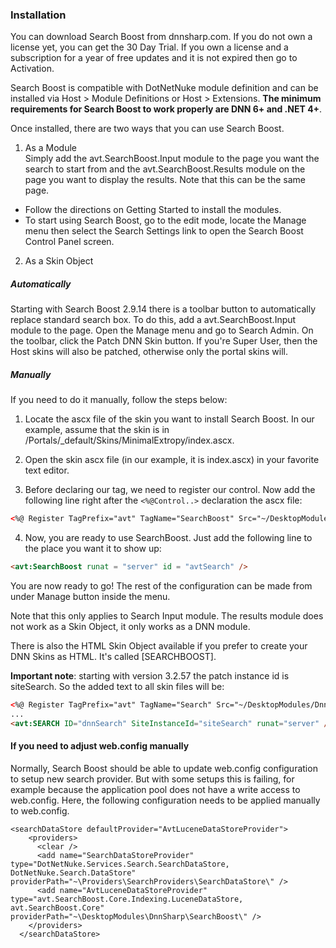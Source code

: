 ### Installation

You can download Search Boost from dnnsharp.com. If you do not own a license yet, you can get the 30 Day Trial. If you own a license and a subscription for a year of free updates and it is not expired then go to Activation.

Search Boost is compatible with DotNetNuke module definition and can be installed via Host > Module Definitions or Host > Extensions.  **The minimum requirements for Search Boost to work properly are DNN 6+ and .NET 4+**.

Once installed, there are two ways that you can use Search Boost.

1. As a Module  
Simply add the avt.SearchBoost.Input module to the page you want the search to start from and the avt.SearchBoost.Results module on the page you want to display the results. Note that this can be the same page. 
  * Follow the directions on Getting Started to install the modules.
  * To start using Search Boost, go to the edit mode, locate the Manage menu then select the Search Settings link  to open the Search Boost Control Panel screen.

2. As a Skin Object

##### Automatically

Starting with Search Boost 2.9.14 there is a toolbar button to automatically replace standard search box. 
To do this, add a avt.SearchBoost.Input module to the page. Open the Manage menu and go to Search Admin. On the toolbar, click the Patch DNN Skin button. If you're Super User, then the Host skins will also be patched, otherwise only the portal skins will.

##### Manually

If you need to do it manually, follow the steps below:

1. Locate the ascx file of the skin you want to install Search Boost. In our example, assume that the skin is in /Portals/_default/Skins/MinimalExtropy/index.ascx.

2. Open the skin ascx file (in our example, it is index.ascx) in your favorite text editor.

3. Before declaring our tag, we need to register our control. Now add the following line right after the ```<%@Control..>``` declaration the ascx file:

```html
<%@ Register TagPrefix="avt" TagName="SearchBoost" Src="~/DesktopModules/DnnSharp/SearchBoost/SearchInput.ascx"%>
```

4. Now, you are ready to use SearchBoost.  Just add the following line to the place you want it to show up:

```html
<avt:SearchBoost runat = "server" id = "avtSearch" />
```

You are now ready to go! The rest of the configuration can be made from under Manage button inside the menu.
                
Note that this only applies to Search Input module. The results module does not work as a Skin Object, it only works as a DNN module.

There is also the HTML Skin Object available if you prefer to create your DNN Skins as HTML. It's called [SEARCHBOOST].


**Important note**: starting with version 3.2.57 the patch instance id is siteSearch.  So the added text to all skin files will be:

```html
<%@ Register TagPrefix="avt" TagName="Search" Src="~/DesktopModules/DnnSharp/SearchBoost/SearchInput.ascx" %>
...
<avt:SEARCH ID="dnnSearch" SiteInstanceId="siteSearch" runat="server" />
```

#### If you need to adjust web.config manually

Normally, Search Boost should be able to update web.config configuration to setup new search provider. But with some setups this is failing, for example because the application pool does not have a write access to web.config. Here, the following configuration needs to be applied manually to web.config.

  ```
  <searchDataStore defaultProvider="AvtLuceneDataStoreProvider">
      <providers>
        <clear />
        <add name="SearchDataStoreProvider" type="DotNetNuke.Services.Search.SearchDataStore, DotNetNuke.Search.DataStore" providerPath="~\Providers\SearchProviders\SearchDataStore\" />
        <add name="AvtLuceneDataStoreProvider" type="avt.SearchBoost.Core.Indexing.LuceneDataStore, avt.SearchBoost.Core" providerPath="~\DesktopModules\DnnSharp\SearchBoost\" />
      </providers>
    </searchDataStore>
  ```